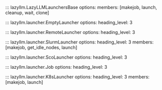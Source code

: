::: lazyllm.LazyLLMLaunchersBase
    options:
      members: [makejob, launch, cleanup, wait, clone]

::: lazyllm.launcher.EmptyLauncher
    options:
      heading_level: 3

::: lazyllm.launcher.RemoteLauncher
    options:
      heading_level: 3

::: lazyllm.launcher.SlurmLauncher
    options:
      heading_level: 3
      members: [makejob, get_idle_nodes, launch]

::: lazyllm.launcher.ScoLauncher
    options:
      heading_level: 3

::: lazyllm.launcher.Job
    options:
      heading_level: 3

::: lazyllm.launcher.K8sLauncher
    options:
      heading_level: 3
      members: [makejob, launch]